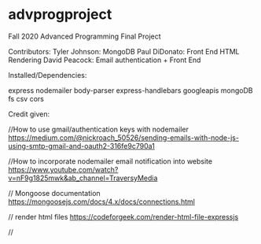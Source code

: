 # advprogproject
Fall 2020 Advanced Programming Final Project

Contributors:
Tyler Johnson: MongoDB
Paul DiDonato: Front End HTML Rendering
David Peacock: Email authentication + Front End 

Installed/Dependencies:

express
nodemailer
body-parser
express-handlebars
googleapis
mongoDB
fs csv
cors 


Credit given:

//How to use gmail/authentication keys with nodemailer
https://medium.com/@nickroach_50526/sending-emails-with-node-js-using-smtp-gmail-and-oauth2-316fe9c790a1

//How to incorporate nodemailer email notification into website
https://www.youtube.com/watch?v=nF9g1825mwk&ab_channel=TraversyMedia


// Mongoose documentation
https://mongoosejs.com/docs/4.x/docs/connections.html

// render html files
https://codeforgeek.com/render-html-file-expressjs

// 